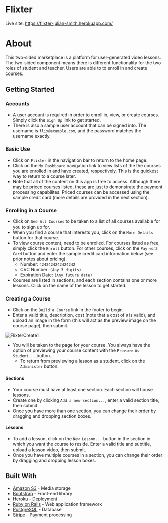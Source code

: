 # Flixter

Live site: https://flixter-julian-smith.herokuapp.com/

# About

This two-sided marketplace is a platform for user-generated video lessons. The two-sided component means there is different functionality for the two roles of student and teacher. Users are able to to enroll in and create courses.

## Getting Started



### Accounts

* A user account is required in order to enroll in, view, or create courses. Simply click the `Sign Up` link to get started.
* There is also a sample user account that can be signed into. The username is `flix@example.com`, and the password matches the username exactly.

### Basic Use

* Click on `Flixter` in the navigation bar to return to the home page.
* Click on the `My Dashboard` navigation link to view lists of the the courses you are enrolled in and have created, respectively. This is the quickest way to return to a course later.
* Note that all of the content on this app is free to access. Although there may be priced courses listed, these are just to demonstrate the payment processing capabilites. Priced courses can be accessed using the sample credit card (more details are provided in the next section). 

### Enrolling in a Course

* Click on `See All Courses` to be taken to a list of all courses available for you to sign up for.
* When you find a course that interests you, click on the `More Details` button for that course.
* To view course content, need to be enrolled. For courses listed as free, simply click the `Enroll` button. For other courses, click on the `Pay with Card` button and enter the sample credit card information below (see prior notes about pricing).
  * Number: `4242424242424242`
  * CVC Number: `(Any 3 digits)`
  * Expiration Date: `(Any future date)`
* Courses are listed in sections, and each section contains one or more lessons. Click on the name of the lesson to get started.

### Creating a Course

* Click on the `Build a Course` link in the footer to begin.
* Enter a valid title, description, cost (note that a cost of `0` is valid), and upload an image in the form (this will act as the preview image on the course page), then submit.

![FlixterCreate1](https://user-images.githubusercontent.com/55506831/88496923-46485680-cf84-11ea-90b5-62107350659b.PNG)

* You will be taken to the page for your course. You always have the option of previewing your course content with the `Preview As Student...` button.
  * To return from previewing a lesson as a student, click on the `Administer` button.

#### Sections

* Your course must have at least one section. Each section will house lessons. 
* Create one by clicking `Add a new section...`, enter a valid section title, then submit.
* Once you have more than one section, you can change their order by dragging and dropping section boxes. 

#### Lessons
* To add a lesson, click on the `New Lesson...` button in the section in which you want the course to reside. Enter a valid title and subtitle, upload a lesson video, then submit.
* Once you have multiple courses in a section, you can change their order by dragging and dropping lesson boxes.

## Built With

* [Amazon S3](https://aws.amazon.com/s3/) - Media storage
* [Bootstrap](https://getbootstrap.com/) - Front-end library
* [Heroku](https://www.heroku.com/) - Deployment
* [Ruby on Rails](https://rubyonrails.org/) - Web application framework
* [PostgreSQL](https://www.postgresql.org/) - Database
* [Stripe](https://stripe.com/) - Payment processing
